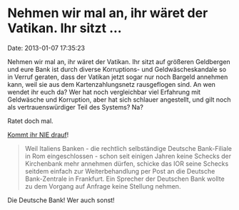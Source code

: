 Nehmen wir mal an, ihr wäret der Vatikan. Ihr sitzt \...
========================================================

Date: 2013-01-07 17:35:23

Nehmen wir mal an, ihr wäret der Vatikan. Ihr sitzt auf größeren
Geldbergen und eure Bank ist durch diverse Korruptions- und
Geldwäscheskandale so in Verruf geraten, dass der Vatikan jetzt sogar
nur noch Bargeld annehmen kann, weil sie aus dem Kartenzahlungsnetz
rausgeflogen sind. An wen wendet ihr euch da? Wer hat noch vergleichbar
viel Erfahrung mit Geldwäsche und Korruption, aber hat sich schlauer
angestellt, und gilt noch als vertrauenswürdiger Teil des Systems? Na?

Ratet doch mal.

[Kommt ihr NIE drauf](http://ml.spiegel.de/article.do?id=876033)!

> Weil Italiens Banken - die rechtlich selbständige Deutsche
> Bank-Filiale in Rom eingeschlossen - schon seit einigen Jahren keine
> Schecks der Kirchenbank mehr annehmen dürfen, schicke das IOR seine
> Schecks seitdem einfach zur Weiterbehandlung per Post an die Deutsche
> Bank-Zentrale in Frankfurt. Ein Sprecher der Deutschen Bank wollte zu
> dem Vorgang auf Anfrage keine Stellung nehmen.

Die Deutsche Bank! Wer auch sonst!
